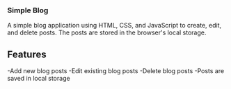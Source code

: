 ### Simple Blog
A simple blog application using HTML, CSS, and JavaScript to create, edit, and delete posts. The posts are stored in the browser's local storage.
## Features
-Add new blog posts
-Edit existing blog posts
-Delete blog posts
-Posts are saved in local storage
